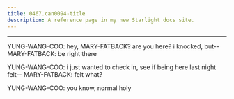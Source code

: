 ```yaml
---
title: 0467.can0094-title
description: A reference page in my new Starlight docs site.
---
```

----- 
YUNG-WANG-COO: hey, MARY-FATBACK? 
 are you here? 
 i knocked, but-- 
MARY-FATBACK: be right there
 
YUNG-WANG-COO: i just wanted to check in, see if being here last night felt-- 
MARY-FATBACK: felt what? 
 
YUNG-WANG-COO: you know, normal
 holy


 
